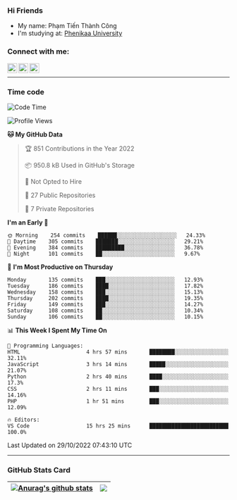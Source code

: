 ### Hi Friends

- My name: Phạm Tiến Thành Công
- I'm studying at: [Phenikaa University]


### Connect with me:
[<img align="left" alt="PhamTienThanhCong | Facebook" width="22px" src="https://upload.wikimedia.org/wikipedia/commons/thumb/1/16/Facebook-icon-1.png/640px-Facebook-icon-1.png" />][facebook]
[<img align="left" alt="PhamTienThanhCong | Zalo" width="22px" src="https://www.anphatpc.com.vn/template/anphat_2020v2/images/icon-zalo.jpg" />][zalo]
[<img align="left" alt="PhamTienThanhCong | LinkedIn" width="22px" src="https://cdn3.iconfinder.com/data/icons/inficons/512/linkedin.png" />][linkedin]

<br />

---

### Time code

<!--START_SECTION:waka-->
![Code Time](http://img.shields.io/badge/Code%20Time-648%20hrs%2035%20mins-blue)

![Profile Views](http://img.shields.io/badge/Profile%20Views-11-blue)

**🐱 My GitHub Data** 

> 🏆 851 Contributions in the Year 2022
 > 
> 📦 950.8 kB Used in GitHub's Storage 
 > 
> 🚫 Not Opted to Hire
 > 
> 📜 27 Public Repositories 
 > 
> 🔑 7 Private Repositories  
 > 
**I'm an Early 🐤** 

```text
🌞 Morning    254 commits    ██████░░░░░░░░░░░░░░░░░░░   24.33% 
🌆 Daytime    305 commits    ███████░░░░░░░░░░░░░░░░░░   29.21% 
🌃 Evening    384 commits    █████████░░░░░░░░░░░░░░░░   36.78% 
🌙 Night      101 commits    ██░░░░░░░░░░░░░░░░░░░░░░░   9.67%

```
📅 **I'm Most Productive on Thursday** 

```text
Monday       135 commits    ███░░░░░░░░░░░░░░░░░░░░░░   12.93% 
Tuesday      186 commits    ████░░░░░░░░░░░░░░░░░░░░░   17.82% 
Wednesday    158 commits    ███░░░░░░░░░░░░░░░░░░░░░░   15.13% 
Thursday     202 commits    ████░░░░░░░░░░░░░░░░░░░░░   19.35% 
Friday       149 commits    ███░░░░░░░░░░░░░░░░░░░░░░   14.27% 
Saturday     108 commits    ██░░░░░░░░░░░░░░░░░░░░░░░   10.34% 
Sunday       106 commits    ██░░░░░░░░░░░░░░░░░░░░░░░   10.15%

```


📊 **This Week I Spent My Time On** 

```text
💬 Programming Languages: 
HTML                     4 hrs 57 mins       ████████░░░░░░░░░░░░░░░░░   32.11% 
JavaScript               3 hrs 14 mins       █████░░░░░░░░░░░░░░░░░░░░   21.07% 
Python                   2 hrs 40 mins       ████░░░░░░░░░░░░░░░░░░░░░   17.3% 
CSS                      2 hrs 11 mins       ███░░░░░░░░░░░░░░░░░░░░░░   14.16% 
PHP                      1 hr 51 mins        ███░░░░░░░░░░░░░░░░░░░░░░   12.09%

🔥 Editors: 
VS Code                  15 hrs 25 mins      █████████████████████████   100.0%

```


 Last Updated on 29/10/2022 07:43:10 UTC
<!--END_SECTION:waka-->

---

### GitHub Stats Card

| <a href="https://github.com/phamtienthanhcong"><img align="center" src="https://github-readme-stats.vercel.app/api?username=PhamTienThanhCong&show_icons=true&include_all_commits=true&theme=buefy&hide_border=true&theme=ocean_dark" alt="Anurag's github stats" /></a> | <a href="https://github.com/phamtienthanhcong"><img align="center" src="https://github-readme-stats.vercel.app/api/top-langs/?username=PhamTienThanhCong&layout=compact&theme=buefy&hide_border=true&theme=ocean_dark" /></a> |
| ------------- | ------------- |

[Phenikaa University]: https://phenikaa-uni.edu.vn/vi
[facebook]: https://www.facebook.com/phamtienthanhcong
[linkedin]: https://linkedin.com/in/phamtienthanhcong
[zalo]: https://zalo.me/0396396332
[tiktok]: https://www.tiktok.com/@phamtienthanhcong
[web]: https://github.com/PhamTienThanhCong/web_dev
[min project]: https://github.com/PhamTienThanhCong/Project-Of-Web
[c and cpp]: https://github.com/PhamTienThanhCong/Code_C_and_Cpro
[python]: https://github.com/PhamTienThanhCong/Python_beginer
